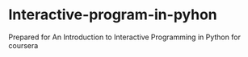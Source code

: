 # Interactive-program-in-pyhon
Prepared for An Introduction to Interactive Programming in Python for coursera
